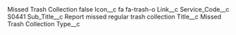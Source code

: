 <?xml version="1.0" encoding="UTF-8"?>
<CustomMetadata xmlns="http://soap.sforce.com/2006/04/metadata" xmlns:xsi="http://www.w3.org/2001/XMLSchema-instance" xmlns:xsd="http://www.w3.org/2001/XMLSchema">
    <label>Missed Trash Collection</label>
    <protected>false</protected>
    <values>
        <field>Icon__c</field>
        <value xsi:type="xsd:string">fa fa-trash-o</value>
    </values>
    <values>
        <field>Link__c</field>
        <value xsi:nil="true"/>
    </values>
    <values>
        <field>Service_Code__c</field>
        <value xsi:type="xsd:string">S0441</value>
    </values>
    <values>
        <field>Sub_Title__c</field>
        <value xsi:type="xsd:string">Report missed regular trash collection</value>
    </values>
    <values>
        <field>Title__c</field>
        <value xsi:type="xsd:string">Missed Trash Collection</value>
    </values>
    <values>
        <field>Type__c</field>
        <value xsi:nil="true"/>
    </values>
</CustomMetadata>
